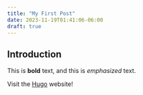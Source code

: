 ```yaml
---
title: "My First Post"
date: 2023-11-19T01:41:06-06:00
draft: true
---
```

## Introduction

This is **bold** text, and this is *emphasized* text.

Visit the [Hugo](https://gohugo.io) website!
